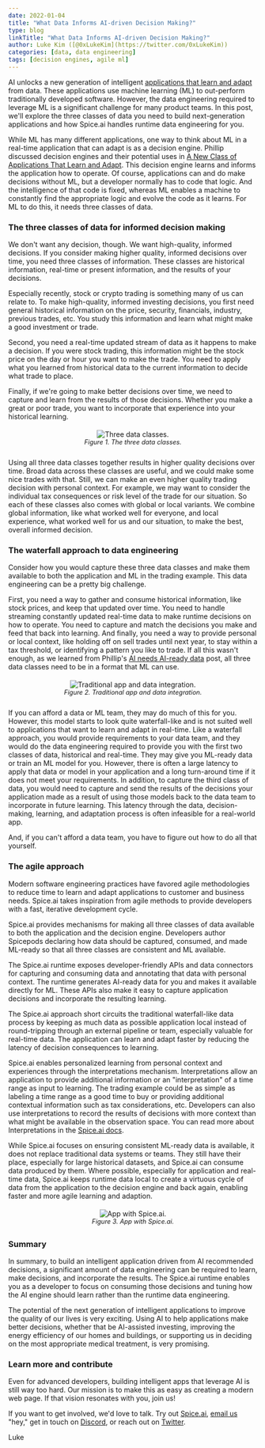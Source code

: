 ```yaml
---
date: 2022-01-04
title: "What Data Informs AI-driven Decision Making?"
type: blog
linkTitle: "What Data Informs AI-driven Decision Making?"
author: Luke Kim ([@0xLukeKim](https://twitter.com/0xLukeKim))
categories: [data, data engineering]
tags: [decision engines, agile ml]
---
```


AI unlocks a new generation of intelligent [applications that learn and adapt](https://blog.spiceai.org/posts/2021/11/05/making-apps-that-learn-and-adapt/) from data. These applications use machine learning (ML) to out-perform traditionally developed software. However, the data engineering required to leverage ML is a significant challenge for many product teams. In this post, we'll explore the three classes of data you need to build next-generation applications and how Spice.ai handles runtime data engineering for you.

While ML has many different applications, one way to think about ML in a real-time application that can adapt is as a decision engine. Phillip discussed decision engines and their potential uses in [A New Class of Applications That Learn and Adapt](https://blog.spiceai.org/posts/2021/12/30/a-new-class-of-applications-that-learn-and-adapt/). This decision engine learns and informs the application how to operate. Of course, applications can and do make decisions without ML, but a developer normally has to code that logic. And the intelligence of that code is fixed, whereas ML enables a machine to constantly find the appropriate logic and evolve the code as it learns. For ML to do this, it needs three classes of data.

### The three classes of data for informed decision making

We don't want any decision, though. We want high-quality, informed decisions. If you consider making higher quality, informed decisions over time, you need three classes of information. These classes are historical information, real-time or present information, and the results of your decisions.

Especially recently, stock or crypto trading is something many of us can relate to. To make high-quality, informed investing decisions, you first need general historical information on the price, security, financials, industry, previous trades, etc. You study this information and learn what might make a good investment or trade.

Second, you need a real-time updated stream of data as it happens to make a decision. If you were stock trading, this information might be the stock price on the day or hour you want to make the trade. You need to apply what you learned from historical data to the current information to decide what trade to place.

Finally, if we're going to make better decisions over time, we need to capture and learn from the results of those decisions. Whether you make a great or poor trade, you want to incorporate that experience into your historical learning.

<div style="display: flex; justify-content: center; padding: 5px; margin-bottom: 20px;">
  <div style="display: grid;">
    <img style="max-width: 600px; margin: auto" alt="Three data classes." src="https://user-images.githubusercontent.com/80174/147721731-d7f6a414-1b8c-44cb-83ef-9cca0bc65b61.png">
    	<div style="font-size: 0.8rem; font-style: italic; text-align: center;">Figure 1. The three data classes.</div>
  </div>
</div>

Using all three data classes together results in higher quality decisions over time. Broad data across these classes are useful, and we could make some nice trades with that. Still, we can make an even higher quality trading decision with personal context. For example, we may want to consider the individual tax consequences or risk level of the trade for our situation. So each of these classes also comes with global or local variants. We combine global information, like what worked well for everyone, and local experience, what worked well for us and our situation, to make the best, overall informed decision.

### The waterfall approach to data engineering

Consider how you would capture these three data classes and make them available to both the application and ML in the trading example. This data engineering can be a pretty big challenge.

First, you need a way to gather and consume historical information, like stock prices, and keep that updated over time. You need to handle streaming constantly updated real-time data to make runtime decisions on how to operate. You need to capture and match the decisions you make and feed that back into learning. And finally, you need a way to provide personal or local context, like holding off on sell trades until next year, to stay within a tax threshold, or identifying a pattern you like to trade. If all this wasn't enough, as we learned from Phillip's [AI needs AI-ready data](https://blog.spiceai.org/posts/2021/12/05/ai-needs-ai-ready-data/) post, all three data classes need to be in a format that ML can use.

<div style="display: flex; justify-content: center; padding: 5px; margin-bottom: 20px;">
  <div style="display: grid;">
    <img style="max-width: 600px; margin: auto" alt="Traditional app and data integration." src="https://user-images.githubusercontent.com/80174/147722263-26333f5e-2da0-4c8c-a042-0c88c37d59be.png">
    	<div style="font-size: 0.8rem; font-style: italic; text-align: center;">Figure 2. Traditional app and data integration.</div>
  </div>
</div>

If you can afford a data or ML team, they may do much of this for you. However, this model starts to look quite waterfall-like and is not suited well to applications that want to learn and adapt in real-time. Like a waterfall approach, you would provide requirements to your data team, and they would do the data engineering required to provide you with the first two classes of data, historical and real-time. They may give you ML-ready data or train an ML model for you. However, there is often a large latency to apply that data or model in your application and a long turn-around time if it does not meet your requirements. In addition, to capture the third class of data, you would need to capture and send the results of the decisions your application made as a result of using those models back to the data team to incorporate in future learning. This latency through the data, decision-making, learning, and adaptation process is often infeasible for a real-world app.

And, if you can't afford a data team, you have to figure out how to do all that yourself.

### The agile approach

Modern software engineering practices have favored agile methodologies to reduce time to learn and adapt applications to customer and business needs. Spice.ai takes inspiration from agile methods to provide developers with a fast, iterative development cycle.

Spice.ai provides mechanisms for making all three classes of data available to both the application and the decision engine. Developers author Spicepods declaring how data should be captured, consumed, and made ML-ready so that all three classes are consistent and ML available.

The Spice.ai runtime exposes developer-friendly APIs and data connectors for capturing and consuming data and annotating that data with personal context. The runtime generates AI-ready data for you and makes it available directly for ML. These APIs also make it easy to capture application decisions and incorporate the resulting learning.

The Spice.ai approach short circuits the traditional waterfall-like data process by keeping as much data as possible application local instead of round-tripping through an external pipeline or team, especially valuable for real-time data. The application can learn and adapt faster by reducing the latency of decision consequences to learning.

Spice.ai enables personalized learning from personal context and experiences through the interpretations mechanism. Interpretations allow an application to provide additional information or an "interpretation" of a time range as input to learning. The trading example could be as simple as labeling a time range as a good time to buy or providing additional contextual information such as tax considerations, etc. Developers can also use interpretations to record the results of decisions with more context than what might be available in the observation space. You can read more about Interpretations in the [Spice.ai docs](https://docs.spiceai.org/concepts/interpretations/).

While Spice.ai focuses on ensuring consistent ML-ready data is available, it does not replace traditional data systems or teams. They still have their place, especially for large historical datasets, and Spice.ai can consume data produced by them. Where possible, especially for application and real-time data, Spice.ai keeps runtime data local to create a virtuous cycle of data from the application to the decision engine and back again, enabling faster and more agile learning and adaption.

<div style="display: flex; justify-content: center; padding: 5px; margin-bottom: 20px;">
  <div style="display: grid;">
    <img style="max-width: 600px; margin: auto" alt="App with Spice.ai." src="https://user-images.githubusercontent.com/80174/147721797-707d29b2-f93e-42be-809a-921349049895.png">
    	<div style="font-size: 0.8rem; font-style: italic; text-align: center;">Figure 3. App with Spice.ai.</div>
  </div>
</div>

### Summary

In summary, to build an intelligent application driven from AI recommended decisions, a significant amount of data engineering can be required to learn, make decisions, and incorporate the results. The Spice.ai runtime enables you as a developer to focus on consuming those decisions and tuning how the AI engine should learn rather than the runtime data engineering.

The potential of the next generation of intelligent applications to improve the quality of our lives is very exciting. Using AI to help applications make better decisions, whether that be AI-assisted investing, improving the energy efficiency of our homes and buildings, or supporting us in deciding on the most appropriate medical treatment, is very promising.

### Learn more and contribute

Even for advanced developers, building intelligent apps that leverage AI is still way too hard. Our mission is to make this as easy as creating a modern web page. If that vision resonates with you, join us!

If you want to get involved, we'd love to talk. Try out [Spice.ai](https://spiceai.org), [email us](mailto:hey@spice.ai) "hey," get in touch on [Discord](https://discord.gg/kZnTfneP5u), or reach out on [Twitter](https://twitter.com/spice_ai).

Luke
